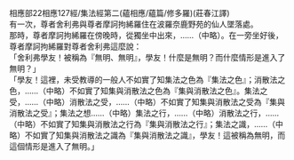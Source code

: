 相應部22相應127經/集法經第二(蘊相應/蘊篇/修多羅)(莊春江譯)  
有一次，尊者舍利弗與尊者摩訶拘絺羅住在波羅奈鹿野苑的仙人墜落處。  
那時，尊者摩訶拘絺羅在傍晚時，從獨坐中出來，……（中略）。在一旁坐好後，尊者摩訶拘絺羅對尊者舍利弗這麼說：  
「舍利弗學友！被稱為『無明、無明』，學友！什麼是無明？而什麼情形是進入了無明？」  
「學友！這裡，未受教導的一般人不如實了知集法之色為『集法之色』；消散法之色，……（中略）不如實了知集與消散法之色為『集與消散法之色』。集法之受，……（中略）消散法之受，……（中略）不如實了知集與消散法之受為『集與消散法之受』；集法之想……（中略）集法之行，……（中略）消散法之行，……（中略）不如實了知集與消散法之行為『集與消散法之行』；集法之識，……（中略）不如實了知集與消散法之識為『集與消散法之識』，學友！這被稱為無明，而這個情形是進入了無明。」  
  
  
